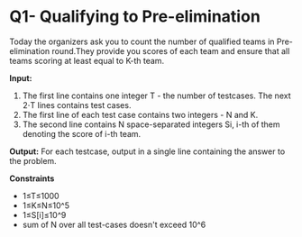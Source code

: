 # Q1- Qualifying to Pre-elimination

Today the organizers ask you to count the number of qualified teams in Pre-elimination round.They provide you scores of each team and ensure that all teams scoring at least equal to K-th team.

**Input:**

1. The first line contains one integer T - the number of testcases. The next 2⋅T lines contains test cases.
2. The first line of each test case contains two integers - N and K.
3. The second line contains N space-separated integers Si, i-th of them denoting the score of i-th team.

**Output:** For each testcase, output in a single line containing the answer to the problem.

**Constraints**
* 1≤T≤1000
* 1≤K≤N≤10^5
* 1≤S[i]≤10^9
* sum of N over all test-cases doesn't exceed 10^6
